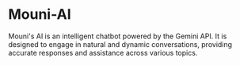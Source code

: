 # Mouni-AI
Mouni's AI is an intelligent chatbot powered by the Gemini API. It is designed to engage in natural and dynamic conversations, providing accurate responses and assistance across various topics.
